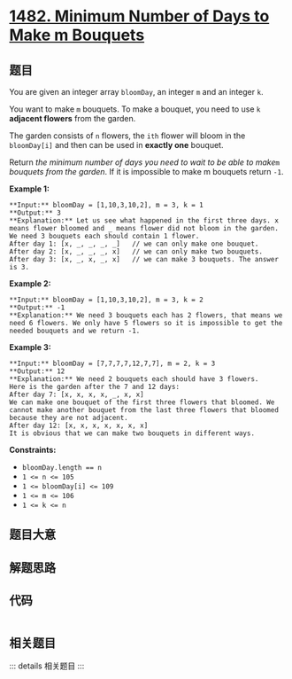 # [1482. Minimum Number of Days to Make m Bouquets](https://leetcode.com/problems/minimum-number-of-days-to-make-m-bouquets)

## 题目

You are given an integer array `bloomDay`, an integer `m` and an integer `k`.

You want to make `m` bouquets. To make a bouquet, you need to use `k`
**adjacent flowers** from the garden.

The garden consists of `n` flowers, the `ith` flower will bloom in the
`bloomDay[i]` and then can be used in **exactly one** bouquet.

Return _the minimum number of days you need to wait to be able to make_`m`
_bouquets from the garden_. If it is impossible to make m bouquets return
`-1`.



**Example 1:**

    
    
    **Input:** bloomDay = [1,10,3,10,2], m = 3, k = 1
    **Output:** 3
    **Explanation:** Let us see what happened in the first three days. x means flower bloomed and _ means flower did not bloom in the garden.
    We need 3 bouquets each should contain 1 flower.
    After day 1: [x, _, _, _, _]   // we can only make one bouquet.
    After day 2: [x, _, _, _, x]   // we can only make two bouquets.
    After day 3: [x, _, x, _, x]   // we can make 3 bouquets. The answer is 3.
    

**Example 2:**

    
    
    **Input:** bloomDay = [1,10,3,10,2], m = 3, k = 2
    **Output:** -1
    **Explanation:** We need 3 bouquets each has 2 flowers, that means we need 6 flowers. We only have 5 flowers so it is impossible to get the needed bouquets and we return -1.
    

**Example 3:**

    
    
    **Input:** bloomDay = [7,7,7,7,12,7,7], m = 2, k = 3
    **Output:** 12
    **Explanation:** We need 2 bouquets each should have 3 flowers.
    Here is the garden after the 7 and 12 days:
    After day 7: [x, x, x, x, _, x, x]
    We can make one bouquet of the first three flowers that bloomed. We cannot make another bouquet from the last three flowers that bloomed because they are not adjacent.
    After day 12: [x, x, x, x, x, x, x]
    It is obvious that we can make two bouquets in different ways.
    



**Constraints:**

  * `bloomDay.length == n`
  * `1 <= n <= 105`
  * `1 <= bloomDay[i] <= 109`
  * `1 <= m <= 106`
  * `1 <= k <= n`


## 题目大意

## 解题思路

## 代码

```javascript

```

## 相关题目

::: details 相关题目
:::
